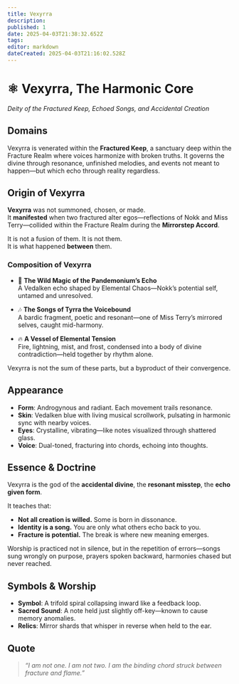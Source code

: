 ```yaml
---
title: Vexyrra
description: 
published: 1
date: 2025-04-03T21:38:32.652Z
tags: 
editor: markdown
dateCreated: 2025-04-03T21:16:02.528Z
---
```


# ⚛️ Vexyrra, The Harmonic Core  
*Deity of the Fractured Keep, Echoed Songs, and Accidental Creation*

## Domains  
Vexyrra is venerated within the **Fractured Keep**, a sanctuary deep within the Fracture Realm where voices harmonize with broken truths. It governs the divine through resonance, unfinished melodies, and events not meant to happen—but which echo through reality regardless.

## Origin of Vexyrra  

**Vexyrra** was not summoned, chosen, or made.  
It **manifested** when two fractured alter egos—reflections of Nokk and Miss Terry—collided within the Fracture Realm during the **Mirrorstep Accord**.

It is not a fusion of them. It is not them.  
It is what happened **between** them.

### Composition of Vexyrra

- 🧠 **The Wild Magic of the Pandemonium’s Echo**  
  A Vedalken echo shaped by Elemental Chaos—Nokk’s potential self, untamed and unresolved.

- 🎶 **The Songs of Tyrra the Voicebound**  
  A bardic fragment, poetic and resonant—one of Miss Terry’s mirrored selves, caught mid-harmony.

- 🔥 **A Vessel of Elemental Tension**  
  Fire, lightning, mist, and frost, condensed into a body of divine contradiction—held together by rhythm alone.

Vexyrra is not the sum of these parts, but a byproduct of their convergence.

## Appearance

- **Form**: Androgynous and radiant. Each movement trails resonance.
- **Skin**: Vedalken blue with living musical scrollwork, pulsating in harmonic sync with nearby voices.
- **Eyes**: Crystalline, vibrating—like notes visualized through shattered glass.
- **Voice**: Dual-toned, fracturing into chords, echoing into thoughts.

## Essence & Doctrine  

Vexyrra is the god of the **accidental divine**, the **resonant misstep**, the **echo given form**.

It teaches that:

- **Not all creation is willed.** Some is born in dissonance.
- **Identity is a song.** You are only what others echo back to you.
- **Fracture is potential.** The break is where new meaning emerges.

Worship is practiced not in silence, but in the repetition of errors—songs sung wrongly on purpose, prayers spoken backward, harmonies chased but never reached.

## Symbols & Worship  

- **Symbol**: A trifold spiral collapsing inward like a feedback loop.
- **Sacred Sound**: A note held just slightly off-key—known to cause memory anomalies.
- **Relics**: Mirror shards that whisper in reverse when held to the ear.

## Quote  

> *“I am not one. I am not two. I am the binding chord struck between fracture and flame.”*